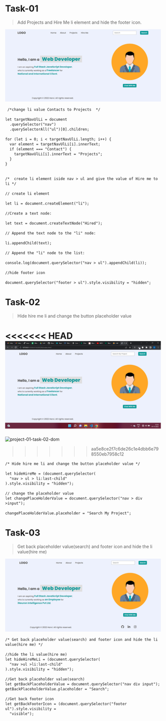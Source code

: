 # Task-01

> Add Projects and Hire Me li element and hide the footer icon.

![task-01-img](./firstAssignmentImage/task1Output.png)

 <!-- -->

```
 /*change li value Contacts to Projects  */

let targetNavUlLi = document
  .querySelector("nav")
  .querySelectorAll("ul")[0].children;

for (let i = 0; i < targetNavUlLi.length; i++) {
  var element = targetNavUlLi[i].innerText;
  if (element === "Contact") {
    targetNavUlLi[i].innerText = "Projects";
  }
}


/*  create li element iside nav > ul and give the value of Hire me to li */

// create li element

let li = document.createElement("li");

//Create a text node:

let text = document.createTextNode("Hired");

// Append the text node to the "li" node:

li.appendChild(text);

// Append the "li" node to the list:

console.log(document.querySelector("nav > ul").appendChild(li));

//hide footer icon

document.querySelector("footer > ul").style.visibility = "hidden";

```

# Task-02
>  Hide hire me li and change the button placeholder value

<<<<<<< HEAD
![task-02-img](./firstAssignmentImage/task2Output.png)
=======
![project-01-task-02-dom](https://user-images.githubusercontent.com/112545072/216216359-0c0b766a-afb6-421c-af76-e04002f99486.jpg)
>>>>>>> aa5e8ce2f7c6de26c1e4dbb6e798550eb7958c12

```
/* Hide hire me li and change the button placeholder value */

let hideHireMe = (document.querySelector(
  "nav > ul > li:last-child"
).style.visibility = "hidden");

// change the placeholder value
let changePlaceHolderValue = document.querySelector("nav > div >input");

changePlaceHolderValue.placeholder = "Search My Project";

```

# Task-03

> Get back placeholder value(search) and footer icon and hide the li value(hire me)

![task-03-img](./firstAssignmentImage/task3Output.png)

```
/* Get back placeholder value(search) and footer icon and hide the li value(hire me) */

//hide the li value(hire me)
let hideHireMeLi = (document.querySelector(
  "nav >ul >li:last-child"
).style.visibility = "hidden");

//Get back placeholder value(search)
let getBackPlaceholderValue = document.querySelector("nav div input");
getBackPlaceholderValue.placeholder = "Search";

//Get back footer icon
let getBackFooterIcon = (document.querySelector("footer ul").style.visibility =
  "visible");

```
